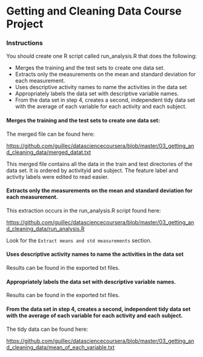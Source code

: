 # Getting and Cleaning Data Course Project

### Instructions
You should create one R script called run_analysis.R that does the following:

* Merges the training and the test sets to create one data set.
* Extracts only the measurements on the mean and standard deviation for each measurement.
* Uses descriptive activity names to name the activities in the data set
* Appropriately labels the data set with descriptive variable names. 
* From the data set in step 4, creates a second, independent tidy data set with the average of each variable for each activity and each subject.

#### Merges the training and the test sets to create one data set:
The merged file can be found here: 

https://github.com/guillec/datasciencecoursera/blob/master/03_getting_and_cleaning_data/merged_datat.txt

This merged file contains all the data in the train and test directories of the data set. It is ordered by activityid and subject. The feature label and activity labels were edited to read easier.

#### Extracts only the measurements on the mean and standard deviation for each measurement.
This extraction occurs in the run_analysis.R script found here:

https://github.com/guillec/datasciencecoursera/blob/master/03_getting_and_cleaning_data/run_analysis.R

Look for the `Extract means and std measurements` section.

#### Uses descriptive activity names to name the activities in the data set
Results can be found in the exported txt files.

#### Appropriately labels the data set with descriptive variable names.
Results can be found in the exported txt files.

#### From the data set in step 4, creates a second, independent tidy data set with the average of each variable for each activity and each subject.
The tidy data can be found here:

https://github.com/guillec/datasciencecoursera/blob/master/03_getting_and_cleaning_data/mean_of_each_variable.txt
